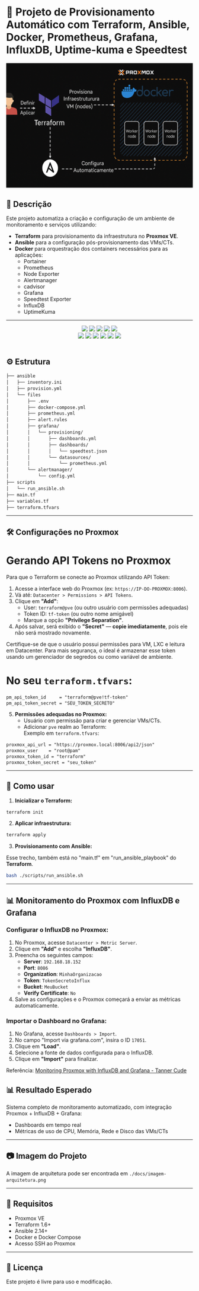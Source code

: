# 🐧 Projeto de Provisionamento Automático com Terraform, Ansible, Docker, Prometheus, Grafana, InfluxDB, Uptime-kuma e Speedtest

![Arquitetura](./docs/imagem-arquitetura.png)

## 📌 Descrição

Este projeto automatiza a criação e configuração de um ambiente de monitoramento e serviços utilizando:

- **Terraform** para provisionamento da infraestrutura no **Proxmox VE**.
- **Ansible** para a configuração pós-provisionamento das VMs/CTs.
- **Docker** para orquestração dos containers necessários para as aplicações:
  - Portainer
  - Prometheus
  - Node Exporter
  - Alertmanager
  - cadvisor
  - Grafana
  - Speedtest Exporter
  - InfluxDB
  - UptimeKuma

---

<div align="center">
    <!-- Your badges here -->
    <img src="https://img.shields.io/badge/proxmox-%23FF6F00.svg?style=for-the-badge&logo=proxmox&logoColor=white">
    <img src="https://img.shields.io/badge/terraform-%238511FA.svg?style=for-the-badge&logo=terraform&logoColor=white">
    <img src="https://img.shields.io/badge/ansible-%23000.svg?style=for-the-badge&logo=ansible&logoColor=white">
    <img src="https://img.shields.io/badge/ubuntu-%23D00000.svg?style=for-the-badge&logo=ubuntu&logoColor=white">
    <img src="https://img.shields.io/badge/docker-%232496ED.svg?style=for-the-badge&logo=docker&logoColor=white">
    <br>
    <img src="https://img.shields.io/badge/prometheus-%23E6522C.svg?style=for-the-badge&logo=prometheus&logoColor=white">
    <img src="https://img.shields.io/badge/grafana-%23F46800.svg?style=for-the-badge&logo=grafana&logoColor=white">
    <img src="https://img.shields.io/badge/alertmanager-%23E6522C.svg?style=for-the-badge&logo=prometheus&logoColor=white">
    <img src="https://img.shields.io/badge/node_exporter-%2330A14E.svg?style=for-the-badge&logo=linux&logoColor=white">
    <img src="https://img.shields.io/badge/speedtest_exporter-%2300579C.svg?style=for-the-badge&logo=speedtest&logoColor=white">
    <img src="https://img.shields.io/badge/portainer-%2300B3EC.svg?style=for-the-badge&logo=portainer&logoColor=white">
    </br>
    
</div>
<br>

## ⚙️ Estrutura

```bash
├── ansible
│   ├── inventory.ini
│   ├── provision.yml
│   └── files
│       ├── .env
│       ├── docker-compose.yml
│       ├── prometheus.yml
│       ├── alert.rules
│       ├── grafana/
│       │   └── provisioning/
│       │       ├── dashboards.yml
│       │       ├── dashboards/
│       │       │   └── speedtest.json
│       │       └── datasources/
│       │           └── prometheus.yml
│       └── alertmanager/
│           └── config.yml
├── scripts
│   └── run_ansible.sh
├── main.tf
├── variables.tf
├── terraform.tfvars
```

---

## 🛠️ Configurações no Proxmox

# Gerando API Tokens no Proxmox

Para que o Terraform se conecte ao Proxmox utilizando API Token:

1. Acesse a interface web do Proxmox (ex: `https://IP-DO-PROXMOX:8006`).
2. Vá até: `Datacenter > Permissions > API Tokens`.
3. Clique em **"Add"**:
   - User: `terraform@pve` (ou outro usuário com permissões adequadas)
   - Token ID: `tf-token` (ou outro nome amigável)
   - Marque a opção **"Privilege Separation"**.
4. Após salvar, será exibido o **"Secret"** — **copie imediatamente**, pois ele não será mostrado novamente.

Certifique-se de que o usuário possui permissões para VM, LXC e leitura em Datacenter.
Para mais segurança, o ideal é armazenar esse token usando um gerenciador de segredos ou como variável de ambiente.

# No seu `terraform.tfvars`:

```hcl
pm_api_token_id     = "terraform@pve!tf-token"
pm_api_token_secret = "SEU_TOKEN_SECRETO"
```

5. **Permissões adequadas no Proxmox:**
   - Usuário com permissão para criar e gerenciar VMs/CTs.
   - Adicionar `pve` realm ao Terraform:  
     Exemplo em `terraform.tfvars`:

```hcl
proxmox_api_url = "https://proxmox.local:8006/api2/json"
proxmox_user    = "root@pam"
proxmox_token_id = "terraform"
proxmox_token_secret = "seu_token"
```

---

## 🚀 Como usar

1. **Inicializar o Terraform:**

```bash
terraform init
```

2. **Aplicar infraestrutura:**

```bash
terraform apply
```

3. **Provisionamento com Ansible:**

Esse trecho, também está no "main.tf" em "run_ansible_playbook" do **Terraform**.

```bash
bash ./scripts/run_ansible.sh
```

---

## 📊 Monitoramento do Proxmox com InfluxDB e Grafana

### Configurar o InfluxDB no Proxmox:

1. No Proxmox, acesse `Datacenter > Metric Server`.
2. Clique em **"Add"** e escolha **"InfluxDB"**.
3. Preencha os seguintes campos:
   - **Server**: `192.168.18.152`
   - **Port**: `8086`
   - **Organization**: `MinhaOrganizacao`
   - **Token**: `TokenSecretoInflux`
   - **Bucket**: `MeuBucket`
   - **Verify Certificate**: `No`
4. Salve as configurações e o Proxmox começará a enviar as métricas automaticamente.

### Importar o Dashboard no Grafana:

1. No Grafana, acesse `Dashboards > Import`.
2. No campo "Import via grafana.com", insira o ID `17051`.
3. Clique em **"Load"**.
4. Selecione a fonte de dados configurada para o InfluxDB.
5. Clique em **"Import"** para finalizar.

Referência: [Monitoring Proxmox with InfluxDB and Grafana - Tanner Cude](https://tcude.net/monitoring-proxmox-with-influxdb-and-grafana/)


## 📊 Resultado Esperado

Sistema completo de monitoramento automatizado, com integração Proxmox + InfluxDB + Grafana:
- Dashboards em tempo real
- Métricas de uso de CPU, Memória, Rede e Disco das VMs/CTs

---

## 📷 Imagem do Projeto

A imagem de arquitetura pode ser encontrada em `./docs/imagem-arquitetura.png`

---

## 🧪 Requisitos

- Proxmox VE
- Terraform 1.6+
- Ansible 2.14+
- Docker e Docker Compose
- Acesso SSH ao Proxmox

---

## 📄 Licença

Este projeto é livre para uso e modificação.